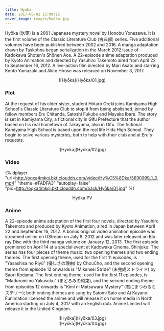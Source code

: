 ```yaml
---
title: Hyōka
date: 2017-06-02 15:09:15
cover_image: images/hyōka.jpg
---
```

Hyōka (氷菓) is a 2001 Japanese mystery novel by Honobu Yonezawa. It is the first volume of the Classic Literature Club (古典部) series. Five additional volumes have been published between 2002 and 2016. A manga adaptation drawn by Taskohna began serialization in the March 2012 issue of Kadokawa Shoten's Shōnen Ace. A 22-episode anime adaptation produced by Kyoto Animation and directed by Yasuhiro Takemoto aired from April 22 to September 16, 2012. A live-action film directed by Mari Asato and starring Kento Yamazaki and Alice Hirose was released on November 3, 2017.

<center>![Hyōka](Hyōka/01.jpg)</center>

### Plot
At the request of his older sister, student Hōtarō Oreki joins Kamiyama High School's Classic Literature Club to stop it from being abolished, joined by fellow members Eru Chitanda, Satoshi Fukube and Mayaka Ibara. The story is set in Kamiyama City, a fictional city in Gifu Prefecture that the author based on his real hometown of Takayama, also in Gifu. The fictional Kamiyama High School is based upon the real life Hida High School. They begin to solve various mysteries, both to help with their club and at Eru's requests.

<center>![Hyōka](Hyōka/02.jpg)</center>

### Video
{% dplayer "url=http://oqxa4mkqj.bkt.clouddn.com/video/Hy%C5%8Dka/3690099_1_0.mp4"  "theme=#FADFA3" "autoplay=false" "pic=http://oqxa4mkqj.bkt.clouddn.com/back/Hyōka/01.jpg" %}
<center>Hyōka PV</center>

### Anime
A 22-episode anime adaptation of the first four novels, directed by Yasuhiro Takemoto and produced by Kyoto Animation, aired in Japan between April 22 and September 16, 2012. A bonus original video animation episode was streamed online on UStream on July 8, 2012 and was later released on Blu-ray Disc with the third manga volume on January 12, 2013. The first episode premiered on April 14 at a special event at Kadowaka Cinema, Shinjuku. The series has four pieces of theme music: two opening themes and two ending themes. The first opening theme, used for the first 11 episodes, is "Yasashisa no Riyū" (優しさの理由) by ChouCho, and the second opening theme from episode 12 onwards is "Mikansei Stride" (未完成ストライド) by Saori Kodama. The first ending theme, used for the first 11 episodes, is "Madoromi no Yakusoku" (まどろみの約束), and the second ending theme from episodes 12 onwards is "Kimi ni Matsuwaru Mystery" (君にまつわるミステリー); both ending themes are sung by Satomi Sato and Ai Kayano. Funimation licensed the anime and will release it on home media in North America starting on July 4, 2017 with an English dub. Anime Limited will release it in the United Kingdom.

<center>![Hyōka](Hyōka/03.jpg)</center>

<center>![Hyōka](Hyōka/04.jpg)</center>